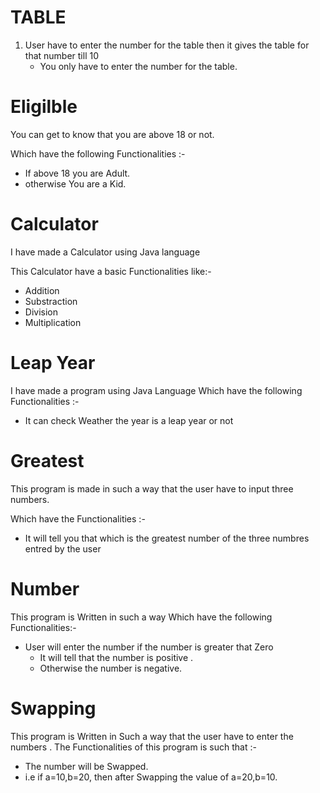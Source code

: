# TABLE

1. User  have to enter the number for the table then it gives the table for that number till 10
   - You only have to enter the number for the table.


# Eligilble 
 You can get to know that you are above 18 or not.
 
 Which have the following Functionalities :-
   - If above 18 you are Adult.
   - otherwise You are a Kid.

# Calculator
   I have made a Calculator using Java language
   
   This Calculator have a basic Functionalities like:-
   - Addition
   - Substraction
   - Division
   - Multiplication

# Leap Year
I have made a program using Java Language 
Which have the following Functionalities :-
- It can check Weather the year is a leap year or not

# Greatest 
This program is made in such a way that the user have to input three numbers.

Which have the Functionalities :-
- It will tell you that which is the greatest number of the three numbres entred by the user

# Number
This  program is Written in such a way
Which have the following Functionalities:-
- User will enter the number if the number is greater that Zero
    - It will tell that the number is positive .
    - Otherwise the number is negative.
 
# Swapping 
This program is Written in Such a way that the user have to enter the numbers .
The Functionalities of this program is such that :- 
- The  number will be Swapped.
- i.e if a=10,b=20, then after Swapping the value of a=20,b=10.
  
     
   
